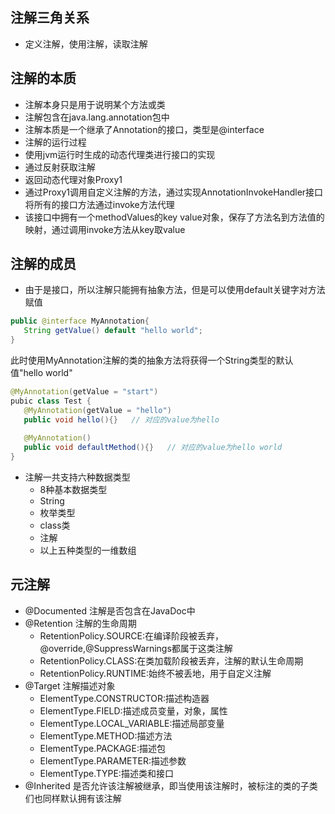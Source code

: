 ## 注解三角关系
 - 定义注解，使用注解，读取注解
## 注解的本质
 - 注解本身只是用于说明某个方法或类
 - 注解包含在java.lang.annotation包中
 - 注解本质是一个继承了Annotation的接口，类型是@interface
 - 注解的运行过程
  - 使用jvm运行时生成的动态代理类进行接口的实现
  - 通过反射获取注解
  - 返回动态代理对象Proxy1
  - 通过Proxy1调用自定义注解的方法，通过实现AnnotationInvokeHandler接口将所有的接口方法通过invoke方法代理
  - 该接口中拥有一个methodValues的key value对象，保存了方法名到方法值的映射，通过调用invoke方法从key取value
## 注解的成员
 - 由于是接口，所以注解只能拥有抽象方法，但是可以使用default关键字对方法赋值
 
 ```java
 public @interface MyAnnotation{
    String getValue() default "hello world";
 }
 ```
 
 此时使用MyAnnotation注解的类的抽象方法将获得一个String类型的默认值"hello world"
 
 ```java
 @MyAnnotation(getValue = "start")
 pubic class Test {
    @MyAnnotation(getValue = "hello")
    public void hello(){}   // 对应的value为hello
    
    @MyAnnotation()
    public void defaultMethod(){}   // 对应的value为hello world
 }
 ```
 
 - 注解一共支持六种数据类型
   - 8种基本数据类型
   - String
   - 枚举类型
   - class类
   - 注解
   - 以上五种类型的一维数组
 
## 元注解
 - @Documented 注解是否包含在JavaDoc中
 - @Retention 注解的生命周期
   - RetentionPolicy.SOURCE:在编译阶段被丢弃，@override,@SuppressWarnings都属于这类注解
   - RetentionPolicy.CLASS:在类加载阶段被丢弃，注解的默认生命周期
   - RetentionPolicy.RUNTIME:始终不被丢地，用于自定义注解
 - @Target 注解描述对象
   - ElementType.CONSTRUCTOR:描述构造器
   - ElementType.FIELD:描述成员变量，对象，属性
   - ElementType.LOCAL_VARIABLE:描述局部变量 
   - ElementType.METHOD:描述方法 
   - ElementType.PACKAGE:描述包 
   - ElementType.PARAMETER:描述参数
   - ElementType.TYPE:描述类和接口
 - @Inherited 是否允许该注解被继承，即当使用该注解时，被标注的类的子类们也同样默认拥有该注解


